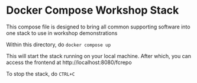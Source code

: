 # Docker Compose Workshop Stack

This compose file is designed to bring all common supporting software into one stack to use in workshop demonstrations


Within this directory, do
`docker compose up`

This will start the stack running on your local machine. After which, you can access the frontend at http://localhost:8080/fcrepo

To stop the stack, do `CTRL+C`

